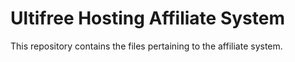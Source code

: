 # Ultifree Hosting Affiliate System

This repository contains the files pertaining to the affiliate system.
